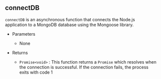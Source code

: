 
## connectDB

`connectDB` is an asynchronous function that connects the Node.js application to a MongoDB database using the Mongoose library.

- Parameters
  - None

- Returns
  - `Promise<void>` : This function returns a `Promise` which resolves when the connection is successful. If the connection fails, the process exits with code 1

